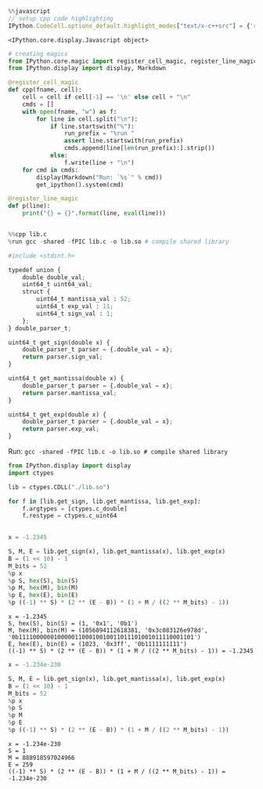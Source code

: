 ```javascript
%%javascript
// setup cpp code highlighting
IPython.CodeCell.options_default.highlight_modes["text/x-c++src"] = {'reg':[/^%%cpp/]} ;
```


    <IPython.core.display.Javascript object>



```python
# creating magics
from IPython.core.magic import register_cell_magic, register_line_magic
from IPython.display import display, Markdown

@register_cell_magic
def cpp(fname, cell):
    cell = cell if cell[-1] == '\n' else cell + "\n"
    cmds = []
    with open(fname, "w") as f:
        for line in cell.split("\n"):
            if line.startswith("%"):
                run_prefix = "%run "
                assert line.startswith(run_prefix)
                cmds.append(line[len(run_prefix):].strip())
            else:
                f.write(line + "\n")
    for cmd in cmds:
        display(Markdown("Run: `%s`" % cmd))
        get_ipython().system(cmd)

@register_line_magic
def p(line):
    print("{} = {}".format(line, eval(line)))
```


```python

```


```python
%%cpp lib.c
%run gcc -shared -fPIC lib.c -o lib.so # compile shared library

#include <stdint.h>

typedef union {
    double double_val;
    uint64_t uint64_val;
    struct {
        uint64_t mantissa_val : 52;
        uint64_t exp_val : 11;
        uint64_t sign_val : 1;
    };
} double_parser_t;

uint64_t get_sign(double x) {
    double_parser_t parser = {.double_val = x};
    return parser.sign_val;
}

uint64_t get_mantissa(double x) {
    double_parser_t parser = {.double_val = x};
    return parser.mantissa_val;
}

uint64_t get_exp(double x) {
    double_parser_t parser = {.double_val = x};
    return parser.exp_val;
}


```


Run: `gcc -shared -fPIC lib.c -o lib.so # compile shared library`



```python
from IPython.display import display
import ctypes

lib = ctypes.CDLL("./lib.so")

for f in [lib.get_sign, lib.get_mantissa, lib.get_exp]:
    f.argtypes = [ctypes.c_double]
    f.restype = ctypes.c_uint64

    
x = -1.2345

S, M, E = lib.get_sign(x), lib.get_mantissa(x), lib.get_exp(x)
B = (1 << 10) - 1
M_bits = 52
%p x
%p S, hex(S), bin(S)
%p M, hex(M), bin(M)
%p E, hex(E), bin(E)
%p ((-1) ** S) * (2 ** (E - B)) * (1 + M / ((2 ** M_bits) - 1))


```

    x = -1.2345
    S, hex(S), bin(S) = (1, '0x1', '0b1')
    M, hex(M), bin(M) = (1056094112618381, '0x3c083126e978d', '0b11110000001000001100010010011011101001011110001101')
    E, hex(E), bin(E) = (1023, '0x3ff', '0b1111111111')
    ((-1) ** S) * (2 ** (E - B)) * (1 + M / ((2 ** M_bits) - 1)) = -1.2345



```python
x = -1.234e-230

S, M, E = lib.get_sign(x), lib.get_mantissa(x), lib.get_exp(x)
B = (1 << 10) - 1
M_bits = 52
%p x
%p S
%p M
%p E
%p ((-1) ** S) * (2 ** (E - B)) * (1 + M / ((2 ** M_bits) - 1))

```

    x = -1.234e-230
    S = 1
    M = 888918597024966
    E = 259
    ((-1) ** S) * (2 ** (E - B)) * (1 + M / ((2 ** M_bits) - 1)) = -1.234e-230



```python

```


```python

```
